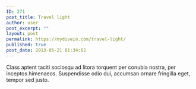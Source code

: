 ```yaml
---
ID: 271
post_title: Travel light
author: user
post_excerpt: ""
layout: post
permalink: https://mydivein.com/travel-light/
published: true
post_date: 2013-05-21 01:34:02
---
```

Class aptent taciti sociosqu ad litora torquent per conubia nostra, per inceptos himenaeos. Suspendisse odio dui, accumsan ornare fringilla eget, tempor sed justo.